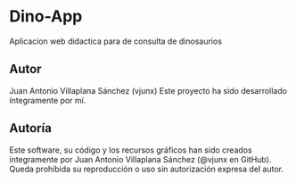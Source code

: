 # Dino-App
Aplicacion web didactica para de consulta de dinosaurios
## Autor
 Juan Antonio Villaplana Sánchez (vjunx)
Este proyecto ha sido desarrollado íntegramente por mí.

## Autoría

Este software, su código y los recursos gráficos han sido creados íntegramente por Juan Antonio Villaplana Sánchez (@vjunx en GitHub).  
Queda prohibida su reproducción o uso sin autorización expresa del autor.
